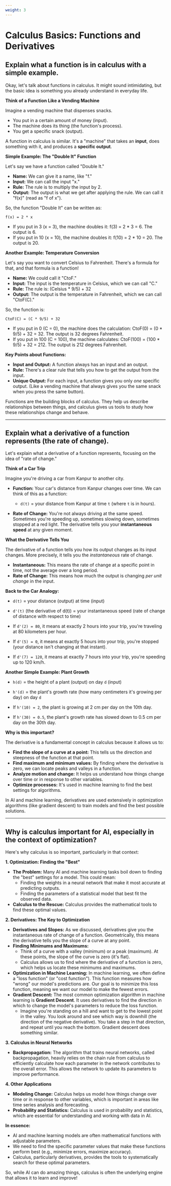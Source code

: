 ```yaml
---
weight: 3
---
```


# **Calculus Basics: Functions and Derivatives**

## Explain what a function is in calculus with a simple example.

Okay, let's talk about functions in calculus. It might sound intimidating, but the basic idea is something you already understand in everyday life.

**Think of a Function Like a Vending Machine**

Imagine a vending machine that dispenses snacks.

-   You put in a certain amount of money (input).
-   The machine does its thing (the function's process).
-   You get a specific snack (output).

A function in calculus is similar. It's a "machine" that takes an **input**, does something with it, and produces a **specific output**.

**Simple Example: The "Double It" Function**

Let's say we have a function called "Double It."

-   **Name:** We can give it a name, like "f."
-   **Input:** We can call the input "x."
-   **Rule:** The rule is to multiply the input by 2.
-   **Output:** The output is what we get after applying the rule. We can call it "f(x)" (read as "f of x").

So, the function "Double It" can be written as:

```
f(x) = 2 * x
```

-   If you put in 3 (x = 3), the machine doubles it: f(3) = 2 \* 3 = 6. The output is 6.
-   If you put in 10 (x = 10), the machine doubles it: f(10) = 2 \* 10 = 20. The output is 20.

**Another Example: Temperature Conversion**

Let's say you want to convert Celsius to Fahrenheit. There's a formula for that, and that formula is a function!

-   **Name:** We could call it "CtoF."
-   **Input:** The input is the temperature in Celsius, which we can call "C."
-   **Rule:** The rule is: (Celsius \* 9/5) + 32
-   **Output:** The output is the temperature in Fahrenheit, which we can call "CtoF(C)."

So, the function is:

```
CtoF(C) = (C * 9/5) + 32
```

-   If you put in 0 (C = 0), the machine does the calculation: CtoF(0) = (0 \* 9/5) + 32 = 32. The output is 32 degrees Fahrenheit.
-   If you put in 100 (C = 100), the machine calculates: CtoF(100) = (100 \* 9/5) + 32 = 212. The output is 212 degrees Fahrenheit.

**Key Points about Functions:**

-   **Input and Output:** A function always has an input and an output.
-   **Rule:** There's a clear rule that tells you how to get the output from the input.
-   **Unique Output:** For each input, a function gives you only _one_ specific output. (Like a vending machine that always gives you the same snack when you press the same button).

Functions are the building blocks of calculus. They help us describe relationships between things, and calculus gives us tools to study how these relationships change and behave.

---

## Explain what a derivative of a function represents (the rate of change).

Let's explain what a derivative of a function represents, focusing on the idea of "rate of change."

**Think of a Car Trip**

Imagine you're driving a car from Kanpur to another city.

-   **Function:** Your car's distance from Kanpur changes over time. We can think of this as a function:

    -   `d(t)` = your distance from Kanpur at time `t` (where `t` is in hours).

-   **Rate of Change:** You're not always driving at the same speed. Sometimes you're speeding up, sometimes slowing down, sometimes stopped at a red light. The derivative tells you your **instantaneous speed** at any given moment.

**What the Derivative Tells You**

The derivative of a function tells you how its output changes as its input changes. More precisely, it tells you the _instantaneous_ rate of change.

-   **Instantaneous:** This means the rate of change at a specific point in time, not the average over a long period.
-   **Rate of Change:** This means how much the output is changing _per unit change_ in the input.

**Back to the Car Analogy:**

-   `d(t)` = your distance (output) at time (input)
-   `d'(t)` (the derivative of d(t)) = your instantaneous speed (rate of change of distance with respect to time)

-   If `d'(2) = 80`, it means at exactly 2 hours into your trip, you're traveling at 80 kilometers per hour.
-   If `d'(5) = 0`, it means at exactly 5 hours into your trip, you're stopped (your distance isn't changing at that instant).
-   If `d'(7) = 120`, it means at exactly 7 hours into your trip, you're speeding up to 120 km/h.

**Another Simple Example: Plant Growth**

-   `h(d)` = the height of a plant (output) on day `d` (input)
-   `h'(d)` = the plant's growth rate (how many centimeters it's growing per day) on day `d`

-   If `h'(10) = 2`, the plant is growing at 2 cm per day on the 10th day.
-   If `h'(30) = 0.5`, the plant's growth rate has slowed down to 0.5 cm per day on the 30th day.

**Why is this important?**

The derivative is a fundamental concept in calculus because it allows us to:

-   **Find the slope of a curve at a point:** This tells us the direction and steepness of the function at that point.
-   **Find maximum and minimum values:** By finding where the derivative is zero, we can locate peaks and valleys in a function.
-   **Analyze motion and change:** It helps us understand how things change over time or in response to other variables.
-   **Optimize processes:** It's used in machine learning to find the best settings for algorithms.

In AI and machine learning, derivatives are used extensively in optimization algorithms (like gradient descent) to train models and find the best possible solutions.

---

## Why is calculus important for AI, especially in the context of optimization?

Here's why calculus is so important, particularly in that context:

**1. Optimization: Finding the "Best"**

-   **The Problem:** Many AI and machine learning tasks boil down to finding the "best" settings for a model. This could mean:
    -   Finding the weights in a neural network that make it most accurate at predicting outputs.
    -   Finding the parameters of a statistical model that best fit the observed data.
-   **Calculus to the Rescue:** Calculus provides the mathematical tools to find these optimal values.

**2. Derivatives: The Key to Optimization**

-   **Derivatives and Slopes:** As we discussed, derivatives give you the instantaneous rate of change of a function. Geometrically, this means the derivative tells you the slope of a curve at any point.
-   **Finding Minimums and Maximums:**
    -   Think of a curve with a valley (minimum) or a peak (maximum). At these points, the slope of the curve is zero (it's flat).
    -   Calculus allows us to find where the derivative of a function is zero, which helps us locate these minimums and maximums.
-   **Optimization in Machine Learning:** In machine learning, we often define a "loss function" (or "cost function"). This function measures how "wrong" our model's predictions are. Our goal is to minimize this loss function, meaning we want our model to make the fewest errors.
-   **Gradient Descent:** The most common optimization algorithm in machine learning is **Gradient Descent**. It uses derivatives to find the direction in which to change the model's parameters to reduce the loss function.
    -   Imagine you're standing on a hill and want to get to the lowest point in the valley. You look around and see which way is downhill (the direction of the negative derivative). You take a step in that direction, and repeat until you reach the bottom. Gradient descent does something similar.

**3. Calculus in Neural Networks**

-   **Backpropagation:** The algorithm that trains neural networks, called backpropagation, heavily relies on the chain rule from calculus to efficiently calculate how each parameter in the network contributes to the overall error. This allows the network to update its parameters to improve performance.

**4. Other Applications**

-   **Modeling Change:** Calculus helps us model how things change over time or in response to other variables, which is important in areas like time series analysis and forecasting.
-   **Probability and Statistics:** Calculus is used in probability and statistics, which are essential for understanding and working with data in AI.

**In essence:**

-   AI and machine learning models are often mathematical functions with adjustable parameters.
-   We need to find the specific parameter values that make these functions perform best (e.g., minimize errors, maximize accuracy).
-   Calculus, particularly derivatives, provides the tools to systematically search for these optimal parameters.

So, while AI can do amazing things, calculus is often the underlying engine that allows it to learn and improve!

